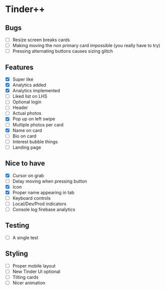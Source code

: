 # Tinder++

## Bugs

- [ ] Resize screen breaks cards
- [ ] Making moving the non primary card impossible (you really have to try)
- [ ] Pressing alternating buttons causes sizing glitch

## Features

- [x] Super like
- [x] Analytics added
- [x] Analytics implemented
- [ ] Liked list on LHS
- [ ] Optional login
- [ ] Header
- [ ] Actual photos
- [x] Pop up on left swipe
- [ ] Multiple photos per card
- [x] Name on card
- [ ] Bio on card
- [ ] Interest bubble things
- [ ] Landing page

## Nice to have

- [x] Cursor on grab
- [ ] Delay moving when pressing button
- [x] Icon
- [x] Proper name appearing in tab
- [ ] Keyboard controls
- [ ] Local/Dev/Prod indicators
- [ ] Console log firebase analytics

## Testing

- [ ] A single test

## Styling

- [ ] Proper mobile layout
- [ ] New Tinder UI optional
- [ ] Tilting cards
- [ ] Nicer animation
